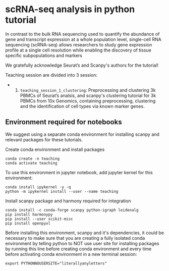 # scRNA-seq analysis in python tutorial

In contrast to the bulk RNA sequencing used to quantify the abundance of gene and transcript expression at a whole population level, single-cell RNA sequencing (scRNA-seq) allows researchers to study gene expression profile at a single cell resolution while enabling the discovery of tissue specific subpopulations and markers

We gratefully acknowledge Seurat’s and Scanpy's authors for the tutorial!

Teaching session are divided into 3 session:

* 1. `teaching_session_1_clustering`:  Preprocessing and clustering 3k PBMCs of Seurat’s analsis, and scanpy's clustering tutorial for 3k PBMCs from 10x Genomics, containing preprocessing, clustering and the identification of cell types via known marker genes.

## Environment required for notebooks

We suggest using a separate conda environment for installing scanpy and relevant packages for these tutorials.

Create conda environment and install packages 
```
conda create -n teaching
conda activate teaching

```

To use this environment in jupyter notebook, add jupyter kernel for this environment:
```
conda install ipykernel -y -q
python -m ipykernel install --user --name teaching
```

Install scanpy package and harmony required for integration
```
conda install -c conda-forge scanpy python-igraph leidenalg
pip install harmonypy
pip install --user scikit-misc
pip install openpyxl
```

Before installing this environment, scanpy and it's dependencies, it could be necessary to make sure that you are creating a fully isolated conda environment by telling python to NOT use user site for installing packages by running this line before creating conda environment and every time before activating conda environment in a new terminal session:

`export PYTHONNOUSERSITE="literallyanyletters"`